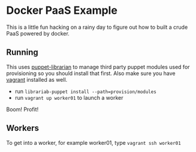 # Docker PaaS Example
This is a little fun hacking on a rainy day to figure out how to built a
crude PaaS powered by docker.


## Running

This uses [puppet-librarian](https://github.com/rodjek/librarian-puppet)
to manage third party puppet modules used for provisioning so you should
install that first. Also make sure you have
[vagrant](http:///www.vagrantup.com) installed as well. 

- run `librariab-puppet install --path=provision/modules`
- run `vagrant up worker01` to launch a worker

Boom! Profit!

## Workers

To get into a worker, for example worker01, type `vagrant ssh worker01`



